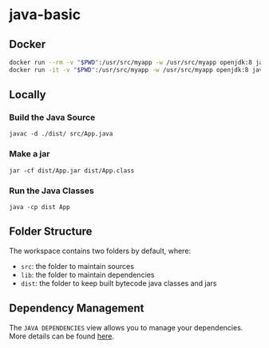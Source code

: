 # java-basic

## Docker

```bash
docker run --rm -v "$PWD":/usr/src/myapp -w /usr/src/myapp openjdk:8 javac -d ./dist/ src/App.java
docker run -it -v "$PWD":/usr/src/myapp -w /usr/src/myapp openjdk:8 java -cp dist App
```

## Locally

### Build the Java Source

`javac -d ./dist/ src/App.java`

### Make a jar

`jar -cf dist/App.jar dist/App.class`

### Run the Java Classes

`java -cp dist App`

## Folder Structure

The workspace contains two folders by default, where:

- `src`: the folder to maintain sources
- `lib`: the folder to maintain dependencies
- `dist`: the folder to keep built bytecode java classes and jars

## Dependency Management

The `JAVA DEPENDENCIES` view allows you to manage your dependencies. More details can be found [here](https://github.com/microsoft/vscode-java-pack/blob/master/release-notes/v0.9.0.md#work-with-jar-files-directly).
